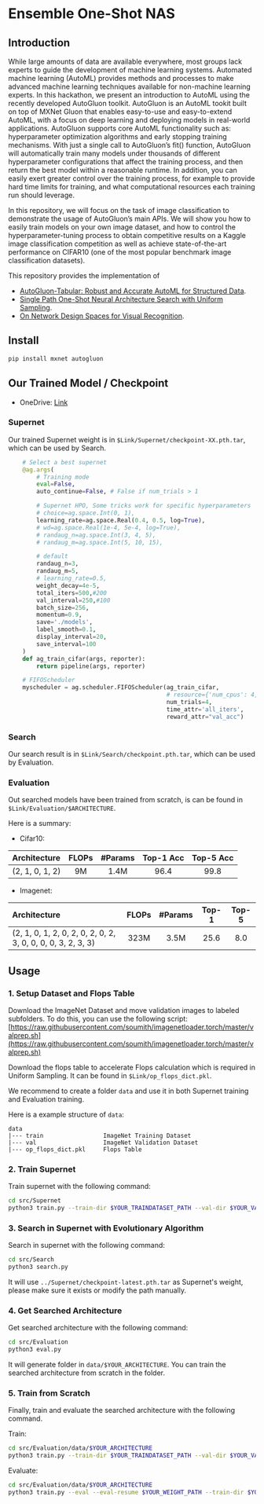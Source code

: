 # Ensemble One-Shot NAS 

## Introduction
While large amounts of data are available everywhere, most groups lack experts to guide the development of machine learning systems. Automated machine learning (AutoML) provides methods and processes to make advanced machine learning techniques available for non-machine learning experts. In this hackathon, we present an introduction to AutoML using the recently developed AutoGluon toolkit. AutoGluon is an AutoML tookit built on top of MXNet Gluon that enables easy-to-use and easy-to-extend AutoML, with a focus on deep learning and deploying models in real-world applications. AutoGluon supports core AutoML functionality such as: hyperparameter optimization algorithms and early stopping training mechanisms. With just a single call to AutoGluon’s fit() function, AutoGluon will automatically train many models under thousands of different hyperparameter configurations that affect the training process, and then return the best model within a reasonable runtime. In addition, you can easily exert greater control over the training process, for example to provide hard time limits for training, and what computational resources each training run should leverage. 

In this repository, we will focus on the task of image classification to demonstrate the usage of AutoGluon’s main APIs. We will show you how to easily train models on your own image dataset, and how to control the hyperparameter-tuning process to obtain competitive results on a Kaggle image classification competition as well as achieve state-of-the-art performance on CIFAR10 (one of the most popular benchmark image classification datasets).

This repository provides the implementation of 
+ [AutoGluon-Tabular: Robust and Accurate AutoML for Structured Data](https://arxiv.org/abs/2003.06505).
+ [Single Path One-Shot Neural Architecture Search with Uniform Sampling](https://arxiv.org/abs/1904.00420).
+ [On Network Design Spaces for Visual Recognition](https://arxiv.org/abs/1905.13214).

##  Install
```bash
pip install mxnet autogluon
```

## Our Trained Model / Checkpoint

+ OneDrive: [Link](https://1drv.ms/u/s!Am_mmG2-KsrnajesvSdfsq_cN48?e=aH)

### Supernet

Our trained Supernet weight is in `$Link/Supernet/checkpoint-XX.pth.tar`, which can be used by Search.

```python
    # Select a best supernet
    @ag.args(
        # Training mode
        eval=False,
        auto_continue=False, # False if num_trials > 1

        # Supernet HPO, Some tricks work for specific hyperparameters
        # choice=ag.space.Int(0, 1),
        learning_rate=ag.space.Real(0.4, 0.5, log=True),
        # wd=ag.space.Real(1e-4, 5e-4, log=True),
        # randaug_n=ag.space.Int(3, 4, 5),
        # randaug_m=ag.space.Int(5, 10, 15),

        # default
        randaug_n=3,
        randaug_m=5,
        # learning_rate=0.5,
        weight_decay=4e-5,
        total_iters=500,#200
        val_interval=250,#100
        batch_size=256,
        momentum=0.9,
        save='./models',
        label_smooth=0.1,
        display_interval=20,
        save_interval=100
    )
    def ag_train_cifar(args, reporter):
        return pipeline(args, reporter)

    # FIFOScheduler
    myscheduler = ag.scheduler.FIFOScheduler(ag_train_cifar,
                                             # resource={'num_cpus': 4, 'num_gpus': 1},
                                             num_trials=4,
                                             time_attr='all_iters',
                                             reward_attr="val_acc")
```


### Search

Our search result is in `$Link/Search/checkpoint.pth.tar`, which can be used by Evaluation.

### Evaluation

Out searched models have been trained from scratch, is can be found in `$Link/Evaluation/$ARCHITECTURE`.

Here is a summary:

+ Cifar10:

|    Architecture         |  FLOPs    |   #Params |   Top-1 Acc   |   Top-5 Acc   |
|:------------------------|:---------:|:---------:|:---------:|:---------:|
(2, 1, 0, 1, 2)        |   9M     |	1.4M    |      96.4    |       99.8   |

+ Imagenet:

|    Architecture         |  FLOPs    |   #Params |   Top-1   |   Top-5   |
|:------------------------|:---------:|:---------:|:---------:|:---------:|
(2, 1, 0, 1, 2, 0, 2, 0, 2, 0, 2, 3, 0, 0, 0, 0, 3, 2, 3, 3)        |   323M     |	3.5M    |      25.6    |       8.0   |

## Usage

### 1. Setup Dataset and Flops Table

Download the ImageNet Dataset and move validation images to labeled subfolders. To do this, you can use the following script: [https://raw.githubusercontent.com/soumith/imagenetloader.torch/master/valprep.sh](https://raw.githubusercontent.com/soumith/imagenetloader.torch/master/valprep.sh)

Download the flops table to accelerate Flops calculation which is required in Uniform Sampling. It can be found in `$Link/op_flops_dict.pkl`.

We recommend to create a folder `data` and use it in both Supernet training and Evaluation training.

Here is a example structure of `data`:

```
data
|--- train                 ImageNet Training Dataset
|--- val                   ImageNet Validation Dataset
|--- op_flops_dict.pkl     Flops Table
```

### 2. Train Supernet

Train supernet with the following command:

```bash
cd src/Supernet
python3 train.py --train-dir $YOUR_TRAINDATASET_PATH --val-dir $YOUR_VALDATASET_PATH
```

### 3. Search in Supernet with Evolutionary Algorithm

Search in supernet with the following command:

```bash
cd src/Search
python3 search.py
```

It will use ```../Supernet/checkpoint-latest.pth.tar``` as Supernet's weight, please make sure it exists or modify the path manually.

### 4. Get Searched Architecture

Get searched architecture with the following command:

```bash
cd src/Evaluation
python3 eval.py
```

It will generate folder in ``data/$YOUR_ARCHITECTURE``. You can train the searched architecture from scratch in the folder.

### 5. Train from Scratch

Finally, train and evaluate the searched architecture with the following command.

Train:

```bash
cd src/Evaluation/data/$YOUR_ARCHITECTURE
python3 train.py --train-dir $YOUR_TRAINDATASET_PATH --val-dir $YOUR_VALDATASET_PATH
```

Evaluate:

```bash
cd src/Evaluation/data/$YOUR_ARCHITECTURE
python3 train.py --eval --eval-resume $YOUR_WEIGHT_PATH --train-dir $YOUR_TRAINDATASET_PATH --val-dir $YOUR_VALDATASET_PATH
```